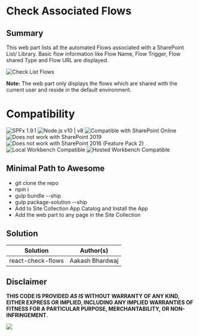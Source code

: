 # Check Associated Flows

## Summary

This web part lists all the automated Flows associated with a SharePoint List/ Library. Basic flow information like Flow Name, Flow Trigger, Flow shared Type and Flow URL are displayed.

![Check List Flows](./assets/CheckFlows.gif)

**Note:**
The web part only displays the flows which are shared with the current user and reside in the default environment.


# Compatibility

![SPFx 1.9.1](https://img.shields.io/badge/SPFx-1.9.1-green.svg) 
![Node.js v10 | v8](https://img.shields.io/badge/Node.js-v10%20%7C%20v8-green.svg) 
![Compatible with SharePoint Online](https://img.shields.io/badge/SharePoint%20Online-Compatible-green.svg)
![Does not work with SharePoint 2019](https://img.shields.io/badge/SharePoint%20Server%202019-Incompatible-red.svg)
![Does not work with SharePoint 2016 (Feature Pack 2)](https://img.shields.io/badge/SharePoint%20Server%202016%20(Feature%20Pack%202)-Incompatible-red.svg "SharePoint Server 2016 Feature Pack 2 requires SPFx 1.1")
![Local Workbench Compatible](https://img.shields.io/badge/Local%20Workbench-Compatible-green.svg)
![Hosted Workbench Compatible](https://img.shields.io/badge/Hosted%20Workbench-Compatible-green.svg)

## Minimal Path to Awesome

- git clone the repo
- npm i
- gulp bundle --ship
- gulp package-solution --ship
- Add to Site Collection App Catalog and Install the App
- Add the web part to any page in the Site Collection

## Solution

Solution|Author(s)
--------|---------
react-check-flows|Aakash Bhardwaj

## Disclaimer

**THIS CODE IS PROVIDED *AS IS* WITHOUT WARRANTY OF ANY KIND, EITHER EXPRESS OR IMPLIED, INCLUDING ANY IMPLIED WARRANTIES OF FITNESS FOR A PARTICULAR PURPOSE, MERCHANTABILITY, OR NON-INFRINGEMENT.**


<img src="https://telemetry.sharepointpnp.com/sp-dev-fx-webparts/samples/react-check-flows" />
